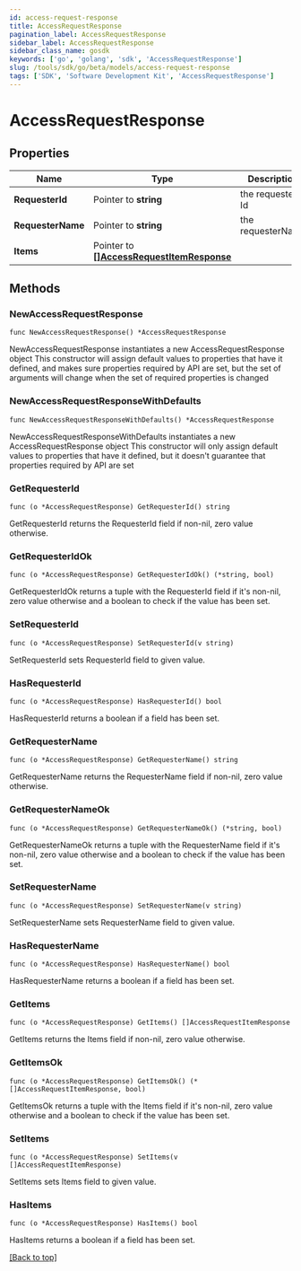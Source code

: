 ```yaml
---
id: access-request-response
title: AccessRequestResponse
pagination_label: AccessRequestResponse
sidebar_label: AccessRequestResponse
sidebar_class_name: gosdk
keywords: ['go', 'golang', 'sdk', 'AccessRequestResponse'] 
slug: /tools/sdk/go/beta/models/access-request-response
tags: ['SDK', 'Software Development Kit', 'AccessRequestResponse']
---
```


# AccessRequestResponse

## Properties

Name | Type | Description | Notes
------------ | ------------- | ------------- | -------------
**RequesterId** | Pointer to **string** | the requester Id | [optional] 
**RequesterName** | Pointer to **string** | the requesterName | [optional] 
**Items** | Pointer to [**[]AccessRequestItemResponse**](AccessRequestItemResponse) |  | [optional] 

## Methods

### NewAccessRequestResponse

`func NewAccessRequestResponse() *AccessRequestResponse`

NewAccessRequestResponse instantiates a new AccessRequestResponse object
This constructor will assign default values to properties that have it defined,
and makes sure properties required by API are set, but the set of arguments
will change when the set of required properties is changed

### NewAccessRequestResponseWithDefaults

`func NewAccessRequestResponseWithDefaults() *AccessRequestResponse`

NewAccessRequestResponseWithDefaults instantiates a new AccessRequestResponse object
This constructor will only assign default values to properties that have it defined,
but it doesn't guarantee that properties required by API are set

### GetRequesterId

`func (o *AccessRequestResponse) GetRequesterId() string`

GetRequesterId returns the RequesterId field if non-nil, zero value otherwise.

### GetRequesterIdOk

`func (o *AccessRequestResponse) GetRequesterIdOk() (*string, bool)`

GetRequesterIdOk returns a tuple with the RequesterId field if it's non-nil, zero value otherwise
and a boolean to check if the value has been set.

### SetRequesterId

`func (o *AccessRequestResponse) SetRequesterId(v string)`

SetRequesterId sets RequesterId field to given value.

### HasRequesterId

`func (o *AccessRequestResponse) HasRequesterId() bool`

HasRequesterId returns a boolean if a field has been set.

### GetRequesterName

`func (o *AccessRequestResponse) GetRequesterName() string`

GetRequesterName returns the RequesterName field if non-nil, zero value otherwise.

### GetRequesterNameOk

`func (o *AccessRequestResponse) GetRequesterNameOk() (*string, bool)`

GetRequesterNameOk returns a tuple with the RequesterName field if it's non-nil, zero value otherwise
and a boolean to check if the value has been set.

### SetRequesterName

`func (o *AccessRequestResponse) SetRequesterName(v string)`

SetRequesterName sets RequesterName field to given value.

### HasRequesterName

`func (o *AccessRequestResponse) HasRequesterName() bool`

HasRequesterName returns a boolean if a field has been set.

### GetItems

`func (o *AccessRequestResponse) GetItems() []AccessRequestItemResponse`

GetItems returns the Items field if non-nil, zero value otherwise.

### GetItemsOk

`func (o *AccessRequestResponse) GetItemsOk() (*[]AccessRequestItemResponse, bool)`

GetItemsOk returns a tuple with the Items field if it's non-nil, zero value otherwise
and a boolean to check if the value has been set.

### SetItems

`func (o *AccessRequestResponse) SetItems(v []AccessRequestItemResponse)`

SetItems sets Items field to given value.

### HasItems

`func (o *AccessRequestResponse) HasItems() bool`

HasItems returns a boolean if a field has been set.


[[Back to top]](#) 


